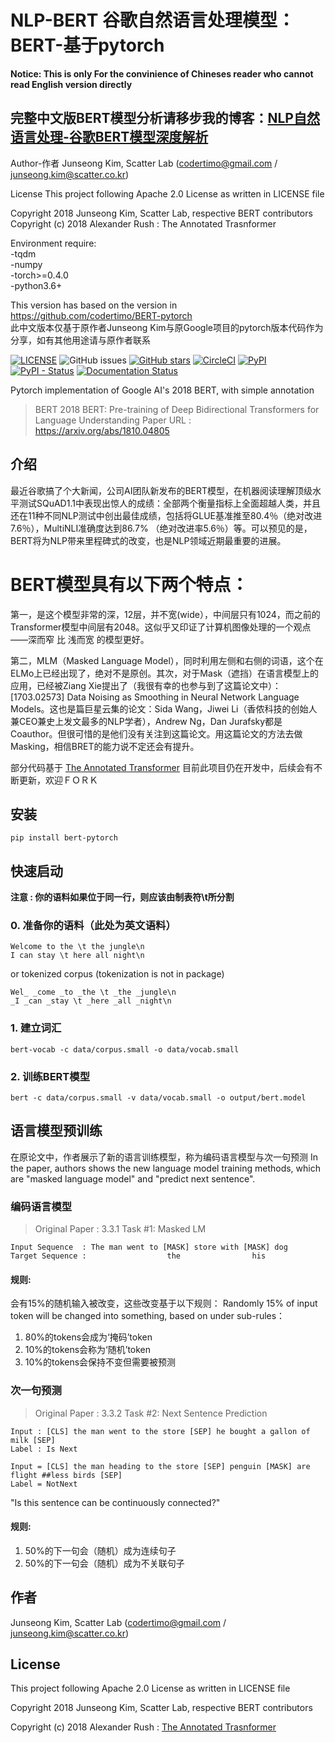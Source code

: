 # NLP-BERT 谷歌自然语言处理模型：BERT-基于pytorch
**Notice: This is only For the convinience of Chineses reader who cannot read English version directly**

## 完整中文版BERT模型分析请移步我的博客：[NLP自然语言处理-谷歌BERT模型深度解析](https://blog.csdn.net/qq_39521554/article/details/83062188)
Author-作者
Junseong Kim, Scatter Lab (codertimo@gmail.com / junseong.kim@scatter.co.kr)

License
This project following Apache 2.0 License as written in LICENSE file

Copyright 2018 Junseong Kim, Scatter Lab, respective BERT contributors
Copyright (c) 2018 Alexander Rush : The Annotated Trasnformer

 Environment require:  
               -tqdm  
               -numpy  
               -torch>=0.4.0  
               -python3.6+  

This version has based on the version in https://github.com/codertimo/BERT-pytorch  
此中文版本仅基于原作者Junseong Kim与原Google项目的pytorch版本代码作为分享，如有其他用途请与原作者联系  

[![LICENSE](https://img.shields.io/github/license/codertimo/BERT-pytorch.svg)](https://github.com/codertimo/BERT-pytorch/blob/master/LICENSE)
![GitHub issues](https://img.shields.io/github/issues/codertimo/BERT-pytorch.svg)
[![GitHub stars](https://img.shields.io/github/stars/codertimo/BERT-pytorch.svg)](https://github.com/codertimo/BERT-pytorch/stargazers)
[![CircleCI](https://circleci.com/gh/codertimo/BERT-pytorch.svg?style=shield)](https://circleci.com/gh/codertimo/BERT-pytorch)
[![PyPI](https://img.shields.io/pypi/v/bert-pytorch.svg)](https://pypi.org/project/bert_pytorch/)
[![PyPI - Status](https://img.shields.io/pypi/status/bert-pytorch.svg)](https://pypi.org/project/bert_pytorch/)
[![Documentation Status](https://readthedocs.org/projects/bert-pytorch/badge/?version=latest)](https://bert-pytorch.readthedocs.io/en/latest/?badge=latest)

Pytorch implementation of Google AI's 2018 BERT, with simple annotation

> BERT 2018 BERT: Pre-training of Deep Bidirectional Transformers for Language Understanding
> Paper URL : https://arxiv.org/abs/1810.04805


## 介绍

最近谷歌搞了个大新闻，公司AI团队新发布的BERT模型，在机器阅读理解顶级水平测试SQuAD1.1中表现出惊人的成绩：全部两个衡量指标上全面超越人类，并且还在11种不同NLP测试中创出最佳成绩，包括将GLUE基准推至80.4％（绝对改进7.6％），MultiNLI准确度达到86.7% （绝对改进率5.6％）等。可以预见的是，BERT将为NLP带来里程碑式的改变，也是NLP领域近期最重要的进展。

# BERT模型具有以下两个特点：

第一，是这个模型非常的深，12层，并不宽(wide），中间层只有1024，而之前的Transformer模型中间层有2048。这似乎又印证了计算机图像处理的一个观点——深而窄 比 浅而宽 的模型更好。

第二，MLM（Masked Language Model），同时利用左侧和右侧的词语，这个在ELMo上已经出现了，绝对不是原创。其次，对于Mask（遮挡）在语言模型上的应用，已经被Ziang Xie提出了（我很有幸的也参与到了这篇论文中）：[1703.02573] Data Noising as Smoothing in Neural Network Language Models。这也是篇巨星云集的论文：Sida Wang，Jiwei Li（香侬科技的创始人兼CEO兼史上发文最多的NLP学者），Andrew Ng，Dan Jurafsky都是Coauthor。但很可惜的是他们没有关注到这篇论文。用这篇论文的方法去做Masking，相信BRET的能力说不定还会有提升。


部分代码基于 [The Annotated Transformer](http://nlp.seas.harvard.edu/2018/04/03/attention.html)
目前此项目仍在开发中，后续会有不断更新，欢迎ＦＯＲＫ

## 安装
```
pip install bert-pytorch
```

## 快速启动

**注意 : 你的语料如果位于同一行，则应该由制表符\t所分割**

### 0. 准备你的语料（此处为英文语料）
```
Welcome to the \t the jungle\n
I can stay \t here all night\n
```

or tokenized corpus (tokenization is not in package)
```
Wel_ _come _to _the \t _the _jungle\n
_I _can _stay \t _here _all _night\n
```


### 1. 建立词汇
```shell
bert-vocab -c data/corpus.small -o data/vocab.small
```

### 2. 训练BERT模型
```shell
bert -c data/corpus.small -v data/vocab.small -o output/bert.model
```

## 语言模型预训练

在原论文中，作者展示了新的语言训练模型，称为编码语言模型与次一句预测
In the paper, authors shows the new language model training methods, 
which are "masked language model" and "predict next sentence".


### 编码语言模型

> Original Paper : 3.3.1 Task #1: Masked LM 

```
Input Sequence  : The man went to [MASK] store with [MASK] dog
Target Sequence :                  the                his
```

#### 规则:
会有15%的随机输入被改变，这些改变基于以下规则：
Randomly 15% of input token will be changed into something, based on under sub-rules：

1. 80%的tokens会成为‘掩码’token
2. 10%的tokens会称为‘随机’token
3. 10%的tokens会保持不变但需要被预测


### 次一句预测

> Original Paper : 3.3.2 Task #2: Next Sentence Prediction

```
Input : [CLS] the man went to the store [SEP] he bought a gallon of milk [SEP]
Label : Is Next

Input = [CLS] the man heading to the store [SEP] penguin [MASK] are flight ##less birds [SEP]
Label = NotNext
```

"Is this sentence can be continuously connected?"


#### 规则:

1. 50%的下一句会（随机）成为连续句子
2. 50%的下一句会（随机）成为不关联句子


## 作者
Junseong Kim, Scatter Lab (codertimo@gmail.com / junseong.kim@scatter.co.kr)

## License

This project following Apache 2.0 License as written in LICENSE file

Copyright 2018 Junseong Kim, Scatter Lab, respective BERT contributors

Copyright (c) 2018 Alexander Rush : [The Annotated Trasnformer](https://github.com/harvardnlp/annotated-transformer)
